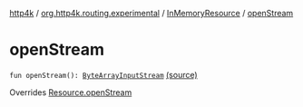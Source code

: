 [http4k](../../index.md) / [org.http4k.routing.experimental](../index.md) / [InMemoryResource](index.md) / [openStream](./open-stream.md)

# openStream

`fun openStream(): `[`ByteArrayInputStream`](http://docs.oracle.com/javase/6/docs/api/java/io/ByteArrayInputStream.html) [(source)](https://github.com/http4k/http4k/blob/master/http4k-core/src/main/kotlin/org/http4k/routing/experimental/InMemoryResource.kt#L22)

Overrides [Resource.openStream](../-resource/open-stream.md)

